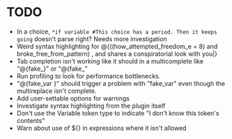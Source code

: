 # TODO

- In a choice, `*if variable #This choice has a period. Then it keeps going` doesn't parse right? Needs more investigation
- Weird syntax highlighting for @{((how_attempted_freedom_e = 8) and broke_free_from_pattern) , and shares a conspiratorial look with you|}
- Tab completion isn't working like it should in a multicomplete like "@{fake_}" or "@{fake_"
- Run profiling to look for performance bottlenecks.
- "@{fake_var }" should trigger a problem with "fake_var" even though the multireplace isn't complete.
- Add user-settable options for warnings
- Investigate syntax highlighting from the plugin itself
- Don't use the Variable token type to indicate "I don't know this token's contents"
- Warn about use of ${} in expressions where it isn't allowed
